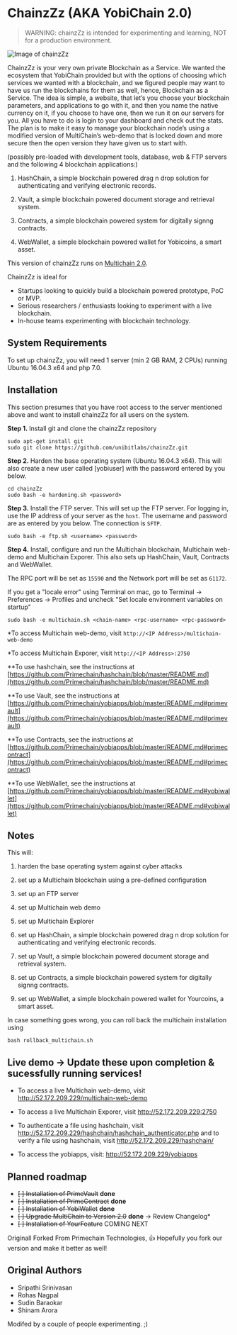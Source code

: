 ﻿ChainzZz (AKA YobiChain 2.0)
=========

> WARNING: chainzZz is intended for experimenting and learning, NOT for a production environment.

![Image of chainzZz](http://www.unibit.io/img/chainzZz.png)

ChainzZz is your very own private Blockchain as a Service.
We wanted the ecosystem that YobiChain provided but with the options of choosing which services we wanted with a blockchain, and we figured people may want to have us run the blockchains for them as well, hence, Blockchain as a Service. 
The idea is simple, a website, that let’s you choose your blockchain parameters, and applications to go with it, and then you name the native currency on it, if you choose to have one, then we run it on our servers for you. All you have to do is login to your dashboard and check out the stats. The plan is to make it easy to manage your blockchain node’s using a modified version of MultiChain’s web-demo that is locked down and more secure then the open version they have given us to start with. 

(possibly pre-loaded with development tools, database, web & FTP servers and the following 4 blockchain applications:)

1. HashChain, a simple blockchain powered drag n drop solution for authenticating and verifying electronic records.

2. Vault, a simple blockchain powered document storage and retrieval system.

3. Contracts, a simple blockchain powered system for digitally signng contracts.

4. WebWallet, a simple blockchain powered wallet for Yobicoins, a smart asset.

 
This version of chainzZz runs on [Multichain 2.0](https://github.com/MultiChain).

ChainzZz is ideal for

* Startups looking to quickly build a blockchain powered prototype, PoC or MVP.
* Serious researchers / enthusiasts looking to experiment with a live blockchain.
* In-house teams experimenting with blockchain technology.


System Requirements
-------------------

To set up chainzZz, you will need 1 server (min 2 GB RAM, 2 CPUs) 
running Ubuntu 16.04.3 x64 and php 7.0. 


Installation
------------

This section presumes that you have root access to the server mentioned above and want to install chainzZz for all users on the system.

**Step 1.** Install git and clone the chainzZz repository

    sudo apt-get install git
    sudo git clone https://github.com/unibitlabs/chainzZz.git

**Step 2.** Harden the base operating system (Ubuntu 16.04.3 x64). This will also create a new user called [yobiuser] with the password entered by you below.

    cd chainzZz
    sudo bash -e hardening.sh <password>

**Step 3.** Install the FTP server. This will set up the FTP server. For logging in, use the IP address of your server as the `host`. The username and password are as entered by you below. The connection is `SFTP`.

    sudo bash -e ftp.sh <username> <password>


**Step 4.** Install, configure and run the Multichain blockchain, Multichain web-demo and Multichain Exporer. 
This also sets up HashChain, Vault, Contracts and WebWallet. 

The RPC port will be set as `15590` and the Network port will be set as `61172`. 

If you get a "locale error" using Terminal on mac, go to Terminal -> Preferences -> Profiles and uncheck "Set locale environment variables on startup"

    sudo bash -e multichain.sh <chain-name> <rpc-username> <rpc-password>
		
*To access Multichain web-demo, visit `http://<IP Address>/multichain-web-demo`

*To access Multichain Exporer, visit `http://<IP Address>:2750`

**To use hashchain, see the instructions at [https://github.com/Primechain/hashchain/blob/master/README.md](https://github.com/Primechain/hashchain/blob/master/README.md)

**To use Vault, see the instructions at [https://github.com/Primechain/yobiapps/blob/master/README.md#primevault](https://github.com/Primechain/yobiapps/blob/master/README.md#primevault)

**To use Contracts, see the instructions at [https://github.com/Primechain/yobiapps/blob/master/README.md#primecontract](https://github.com/Primechain/yobiapps/blob/master/README.md#primecontract)


**To use WebWallet, see the instructions at [https://github.com/Primechain/yobiapps/blob/master/README.md#yobiwallet](https://github.com/Primechain/yobiapps/blob/master/README.md#yobiwallet)


Notes
-----

This will:
1. harden the base operating system against cyber attacks

2. set up a Multichain blockchain using a pre-defined configuration

3. set up an FTP server

4. set up Multichain web demo

5. set up Multichain Explorer

6. set up HashChain, a simple blockchain powered drag n drop solution for authenticating and verifying electronic records.

7. set up Vault, a simple blockchain powered document storage and retrieval system.

8. set up Contracts, a simple blockchain powered system for digitally signng contracts.

9. set up WebWallet, a simple blockchain powered wallet for Yourcoins, a smart asset.

In case something goes wrong, you can roll back the multichain installation using

    bash rollback_multichain.sh 



Live demo → Update these upon completion & sucessfully running services!
---------
* To access a live Multichain web-demo, visit http://52.172.209.229/multichain-web-demo

* To access a live Multichain Exporer, visit http://52.172.209.229:2750

* To authenticate a file using hashchain, visit http://52.172.209.229/hashchain/hashchain_authenticator.php 
and to verify a file using hashchain, visit http://52.172.209.229/hashchain/

* To access the yobiapps, visit: http://52.172.209.229/yobiapps


Planned roadmap
-----
+ ~~[ ] Installation of PrimeVault~~ **done**
+ ~~[ ] Installation of PrimeContract~~ **done**
+ ~~[ ] Installation of YobiWallet~~ **done**
+ ~~[ ] Upgrade MultiChain to Version 2.0~~ **done** → Review Changelog*
+ ~~[ ] Installation of YourFeature~~ COMING NEXT


Originall Forked From Primechain Technologies, :thumbsup:
Hopefully you fork our version and make it better as well!

Original Authors
-------------
* Sripathi Srinivasan
* Rohas Nagpal
* Sudin Baraokar
* Shinam Arora

Modifed by a couple of people experimenting. ;)
